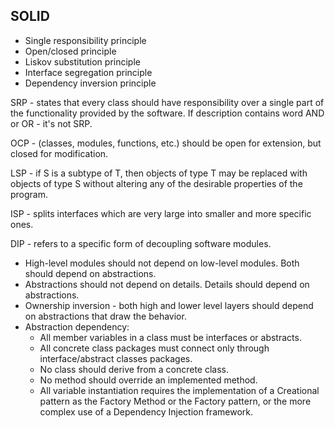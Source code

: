 SOLID
-

* Single responsibility principle
* Open/closed principle
* Liskov substitution principle
* Interface segregation principle
* Dependency inversion principle

SRP - states that every class should have responsibility over a single part
of the functionality provided by the software.
If description contains word AND or OR - it's not SRP.

OCP - (classes, modules, functions, etc.)
should be open for extension, but closed for modification.

LSP - if S is a subtype of T,
then objects of type T may be replaced with objects of type S
without altering any of the desirable properties of the program.

ISP - splits interfaces which are very large into smaller and more specific ones.

DIP - refers to a specific form of decoupling software modules.

* High-level modules should not depend on low-level modules. Both should depend on abstractions.
* Abstractions should not depend on details. Details should depend on abstractions.
* Ownership inversion - both high and lower level layers should depend on abstractions that draw the behavior.
* Abstraction dependency:
    * All member variables in a class must be interfaces or abstracts.
    * All concrete class packages must connect only through interface/abstract classes packages.
    * No class should derive from a concrete class.
    * No method should override an implemented method.
    * All variable instantiation requires the implementation of a Creational pattern as the Factory Method or the Factory pattern, or the more complex use of a Dependency Injection framework.
